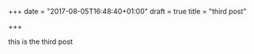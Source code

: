 +++
date = "2017-08-05T16:48:40+01:00"
draft = true
title = "third post"

+++


this is the third post


